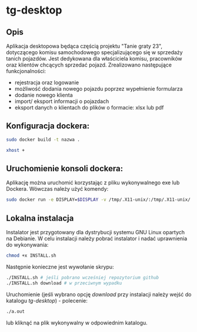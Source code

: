 # tg-desktop

## Opis

Aplikacja desktopowa będąca częścią projektu "Tanie graty 23", dotyczącego komisu samochodowego specjalizującego się w sprzedaży tanich pojazdów. Jest dedykowana dla właściciela komisu, pracowników oraz klientów chcących sprzedać pojazd. Zrealizowano następujące funkcjonalności:
 * rejestracja oraz logowanie
 * możliwość dodania nowego pojazdu poprzez wypełnienie formularza
 * dodanie nowego klienta
 * import/ eksport informacji o pojazdach
 * eksport danych o klientach do plików o formacie: xlsx lub pdf


## Konfiguracja dockera:
``` bash
sudo docker build -t nazwa .
```

``` bash
xhost +
```

## Uruchomienie konsoli dockera:
Aplikację można uruchomić korzystając z pliku wykonywalnego exe lub Dockera. Wówczas należy użyć komendy:

``` bash
sudo docker run -e DISPLAY=$DISPLAY -v /tmp/.X11-unix/:/tmp/.X11-unix/ -it nazwa /bin/bash
```

## Lokalna instalacja
Instalator jest przygotowany dla dystrybucji systemu GNU Linux opartych na Debianie.
W celu instalacji należy pobrać instalator i nadać uprawnienia do wykonywania:
``` bash
chmod +x INSTALL.sh
```
Następnie konieczne jest wywołanie skrypu:
``` bash
./INSTALL.sh # jeśli pobrano wcześniej repozytorium github
./INSTALL.sh download # w przeciwnym wypadku
```

Uruchomienie (jeśli wybrano opcję *download* przy instalacji należy wejść do katalogu *tg-desktop*) - polecenie:
``` bash
./a.out
```
lub kliknąć na plik wykonywalny w odpowiednim katalogu.
